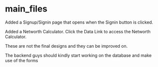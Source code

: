 # main_files

Added a Signup/Signin page that opens when the Signin button is clicked.

Added a Networth Calculator. Click the Data Link to access the Networth Calculator.

These are not the final designs and they can be improved on.

The backend guys should kindly start working on the database and make use of the forms

